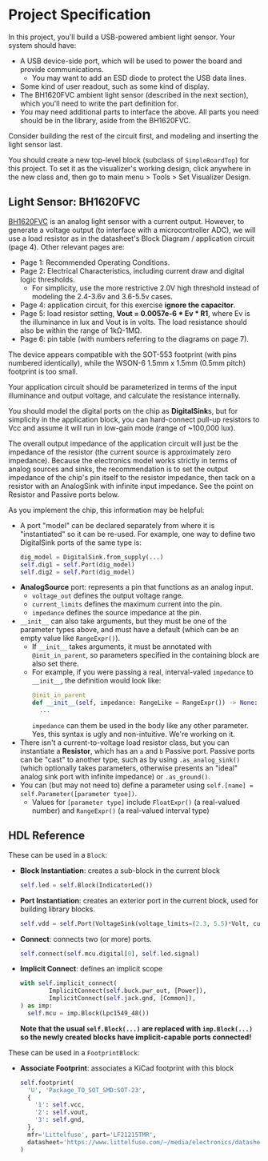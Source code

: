 # Project Specification

In this project, you'll build a USB-powered ambient light sensor.
Your system should have:
- A USB device-side port, which will be used to power the board and provide communications.
  - You may want to add an ESD diode to protect the USB data lines.
- Some kind of user readout, such as some kind of display.
- The BH1620FVC ambient light sensor (described in the next section), which you'll need to write the part definition for.
- You may need additional parts to interface the above.
  All parts you need should be in the library, aside from the BH1620FVC.
  
Consider building the rest of the circuit first, and modeling and inserting the light sensor last.

You should create a new top-level block (subclass of `SimpleBoardTop`) for this project.
To set it as the visualizer's working design, click anywhere in the new class and, then go to main menu > Tools > Set Visualizer Design.

## Light Sensor: BH1620FVC

[BH1620FVC](https://rohmfs.rohm.com/en/products/databook/datasheet/ic/sensor/light/bh1620fvc-e.pdf) is an analog light sensor with a current output.
However, to generate a voltage output (to interface with a microcontroller ADC), we will use a load resistor as in the datasheet's Block Diagram / application circuit (page 4).
Other relevant pages are:
- Page 1: Recommended Operating Conditions.
- Page 2: Electrical Characteristics, including current draw and digital logic thresholds.
  - For simplicity, use the more restrictive 2.0V high threshold instead of modeling the 2.4-3.6v and 3.6-5.5v cases.
- Page 4: application circuit, for this exercise **ignore the capacitor**.
- Page 5: load resistor setting, **Vout = 0.0057e-6 * Ev * R1**, where Ev is the illuminance in lux and Vout is in volts. The load resistance should also be within the range of 1kΩ-1MΩ.
- Page 6: pin table (with numbers referring to the diagrams on page 7).

The device appears compatible with the SOT-553 footprint (with pins numbered identically), while the WSON-6 1.5mm x 1.5mm (0.5mm pitch) footprint is too small.

Your application circuit should be parameterized in terms of the input illuminance and output voltage, and calculate the resistance internally.

You should model the digital ports on the chip as **DigitalSink**s, but for simplicity in the application block, you can hard-connect pull-up resistors to Vcc and assume it will run in low-gain mode (range of ~100,000 lux).

The overall output impedance of the application circuit will just be the impedance of the resistor (the current source is approximately zero impedance).
Because the electronics model works strictly in terms of analog sources and sinks, the recommendation is to set the output impedance of the chip's pin itself to the resistor impedance, then tack on a resistor with an AnalogSink with infinite input impedance.
See the point on Resistor and Passive ports below.

As you implement the chip, this information may be helpful:
- A port "model" can be declared separately from where it is "instantiated" so it can be re-used.
  For example, one way to define two DigitalSink ports of the same type is:
  ```python
  dig_model = DigitalSink.from_supply(...)
  self.dig1 = self.Port(dig_model)
  self.dig2 = self.Port(dig_model)
  ```
- **AnalogSource** port: represents a pin that functions as an analog input.
  - `voltage_out` defines the output voltage range.
  - `current_limits` defines the maximum current into the pin.
  - `impedance` defines the source impedance at the pin.
- `__init__` can also take arguments, but they must be one of the parameter types above, and must have a default (which can be an empty value like `RangeExpr()`).
  - If `__init__` takes arguments, it must be annotated with `@init_in_parent`, so parameters specified in the containing block are also set there.
  - For example, if you were passing a real, interval-valed `impedance` to `__init__`, the definition would look like:
    ```python
    @init_in_parent
    def __init__(self, impedance: RangeLike = RangeExpr()) -> None:
      ...
    ```
    `impedance` can them be used in the body like any other parameter.
    Yes, this syntax is ugly and non-intuitive. We're working on it.
- There isn't a current-to-voltage load resistor class, but you can instantiate a **Resistor**, which has an `a` and `b` Passive port.
  Passive ports can be "cast" to another type, such as by using `.as_analog_sink()` (which optionally takes parameters, otherwise presents an "ideal" analog sink port with infinite impedance) or `.as_ground()`.
- You can (but may not need to) define a parameter using `self.[name] = self.Parameter([parameter tyoe])`.
  - Values for `[parameter type]` include `FloatExpr()` (a real-valued number) and `RangeExpr()` (a real-valued interval type)
  
## HDL Reference

These can be used in a `Block`:
- **Block Instantiation**: creates a sub-block in the current block
  ```python
  self.led = self.Block(IndicatorLed())
  ```
- **Port Instantiation**: creates an exterior port in the current block, used for building library blocks.
  ```python
  self.vdd = self.Port(VoltageSink(voltage_limits=(2.3, 5.5)*Volt, current_draw=(0, 15)*uAmp))
  ```
- **Connect**: connects two (or more) ports.
  ```python
  self.connect(self.mcu.digital[0], self.led.signal)
  ```
- **Implicit Connect**: defines an implicit scope
  ```python
  with self.implicit_connect(
          ImplicitConnect(self.buck.pwr_out, [Power]),
          ImplicitConnect(self.jack.gnd, [Common]),
  ) as imp:
    self.mcu = imp.Block(Lpc1549_48())
  ```
  **Note that the usual `self.Block(...)` are replaced with `imp.Block(...)` so the newly created blocks have implicit-capable ports connected!**


These can be used in a `FootprintBlock`:
- **Associate Footprint**: associates a KiCad footprint with this block
  ```python
  self.footprint(
    'U', 'Package_TO_SOT_SMD:SOT-23',
    {
      '1': self.vcc,
      '2': self.vout,
      '3': self.gnd,
    },
    mfr='Littelfuse', part='LF21215TMR',
    datasheet='https://www.littelfuse.com/~/media/electronics/datasheets/magnetic_sensors_and_reed_switches/littelfuse_tmr_switch_lf21215tmr_datasheet.pdf.pdf'
  )
  ```

